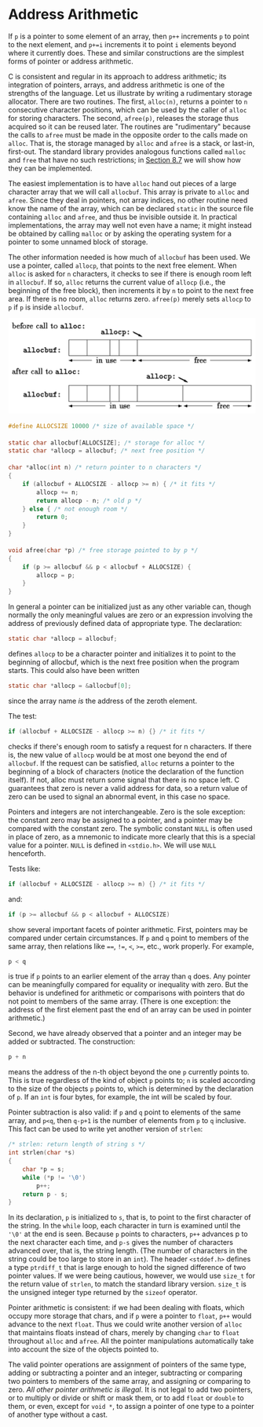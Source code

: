 # Address Arithmetic

If `p` is a pointer to some element of an array, then `p++` increments `p` to point to the next element, and `p+=i` increments it to point `i` elements beyond where it currently does. These and similar constructions are the simplest forms of pointer or address arithmetic.

C is consistent and regular in its approach to address arithmetic; its integration of pointers, arrays, and address arithmetic is one of the strengths of the language. Let us illustrate by writing a rudimentary storage allocator. There are two routines. The first, `alloc(n)`, returns a pointer to `n` consecutive character positions, which can be used by the caller of `alloc` for storing characters. The second, `afree(p)`, releases the storage thus acquired so it can be reused later. The routines are "rudimentary" because the calls to `afree` must be made in the opposite order to the calls made on `alloc`. That is, the storage managed by `alloc` and `afree` is a stack, or last-in, first-out. The standard library provides analogous functions called `malloc` and `free` that have no such restrictions; in [Section 8.7](../Chapter8/8-0.md) we will show how they can be implemented.

The easiest implementation is to have `alloc` hand out pieces of a large character array that we will call `allocbuf`. This array is private to `alloc` and `afree`. Since they deal in pointers, not array indices, no other routine need know the name of the array, which can be declared `static` in the source file containing `alloc` and `afree`, and thus be invisible outside it. In practical implementations, the array may well not even have a name; it might instead be obtained by calling `malloc` or by asking the operating system for a pointer to some unnamed block of storage.

The other information needed is how much of `allocbuf` has been used. We use a pointer, called `allocp`, that points to the next free element. When `alloc` is asked for `n` characters, it checks to see if there is enough room left in `allocbuf`. If so, `alloc` returns the current value of `allocp` (i.e., the beginning of the free block), then increments it by `n` to point to the next free area. If there is no room, `alloc` returns zero. `afree(p)` merely sets `allocp` to `p` if `p` is inside `allocbuf`.

![](../Images/5-4%20Address%20Arithmetic.png)

```c
#define ALLOCSIZE 10000 /* size of available space */

static char allocbuf[ALLOCSIZE]; /* storage for alloc */
static char *allocp = allocbuf; /* next free position */

char *alloc(int n) /* return pointer to n characters */
{
    if (allocbuf + ALLOCSIZE - allocp >= n) { /* it fits */
        allocp += n;
        return allocp - n; /* old p */
    } else { /* not enough room */
        return 0;
    }
}

void afree(char *p) /* free storage pointed to by p */
{
    if (p >= allocbuf && p < allocbuf + ALLOCSIZE) {
        allocp = p;
    }
}
```

In general a pointer can be initialized just as any other variable can, though normally the only meaningful values are zero or an expression involving the address of previously defined data of appropriate type. The declaration:

```c
static char *allocp = allocbuf;
```

defines `allocp` to be a character pointer and initializes it to point to the beginning of allocbuf, which is the next free position when the program starts. This could also have been written

```c
static char *allocp = &allocbuf[0];
```

since the array name *is* the address of the zeroth element.

The test:

```c
if (allocbuf + ALLOCSIZE - allocp >= n) {} /* it fits */
```

checks if there's enough room to satisfy a request for n characters. If there is, the new value of `allocp` would be at most one beyond the end of `allocbuf`. If the request can be satisfied, `alloc` returns a pointer to the beginning of a block of characters (notice the declaration of the function itself). If not, alloc must return some signal that there is no space left. C guarantees that zero is never a valid address for data, so a return value of zero can be used to signal an abnormal event, in this case no space.

Pointers and integers are not interchangeable. Zero is the sole exception: the constant zero may be assigned to a pointer, and a pointer may be compared with the constant zero. The symbolic constant `NULL` is often used in place of zero, as a mnemonic to indicate more clearly that this is a special value for a pointer. `NULL` is defined in `<stdio.h>`. We will use `NULL` henceforth.

Tests like:

```c
if (allocbuf + ALLOCSIZE - allocp >= n) {} /* it fits */
```

and:

```c
if (p >= allocbuf && p < allocbuf + ALLOCSIZE)
```

show several important facets of pointer arithmetic. First, pointers may be compared under certain circumstances. If `p` and `q` point to members of the same array, then relations like `==`, `!=`, `<`, `>=`, etc., work properly. For example,

```c
p < q
```

is true if `p` points to an earlier element of the array than `q` does. Any pointer can be meaningfully compared for equality or inequality with zero. But the behavior is undefined for arithmetic or comparisons with pointers that do not point to members of the same array. (There is one exception: the address of the first element past the end of an array can be used in pointer arithmetic.)

Second, we have already observed that a pointer and an integer may be added or subtracted. The construction:

```c
p + n
```

means the address of the n-th object beyond the one `p` currently points to. This is true regardless of the kind of object `p` points to; `n` is scaled according to the size of the objects `p` points to, which is determined by the declaration of `p`. If an `int` is four bytes, for example, the int will be scaled by four.

Pointer subtraction is also valid: if `p` and `q` point to elements of the same array, and `p<q`, then `q-p+1` is the number of elements from `p` to `q` inclusive. This fact can be used to write yet another version of `strlen`:

```c
/* strlen: return length of string s */
int strlen(char *s)
{
    char *p = s;
    while (*p != '\0')
        p++;
    return p - s;
}
```

In its declaration, `p` is initialized to `s`, that is, to point to the first character of the string. In the `while` loop, each character in turn is examined until the `'\0'` at the end is seen. Because `p` points to characters, `p++` advances p to the next character each time, and `p-s` gives the number of characters advanced over, that is, the string length. (The number of characters in the string could be too large to store in an `int`). The header `<stddef.h>` defines a type `ptrdiff_t` that is large enough to hold the signed difference of two pointer values. If we were being cautious, however, we would use `size_t` for the return value of `strlen`, to match the standard library version. `size_t` is the unsigned integer type returned by the `sizeof` operator.

Pointer arithmetic is consistent: if we had been dealing with floats, which occupy more storage that chars, and if `p` were a pointer to `float`, `p++` would advance to the next `float`. Thus we could write another version of `alloc` that maintains floats instead of chars, merely by changing `char` to `float` throughout `alloc` and `afree`. All the pointer manipulations automatically take into account the size of the objects pointed to.

The valid pointer operations are assignment of pointers of the same type, adding or subtracting a pointer and an integer, subtracting or comparing two pointers to members of the same array, and assigning or comparing to zero. *All other pointer arithmetic is illegal*. It is not legal to add two pointers, or to multiply or divide or shift or mask them, or to add `float` or `double` to them, or even, except for `void *`, to assign a pointer of one type to a pointer of another type without a cast.
